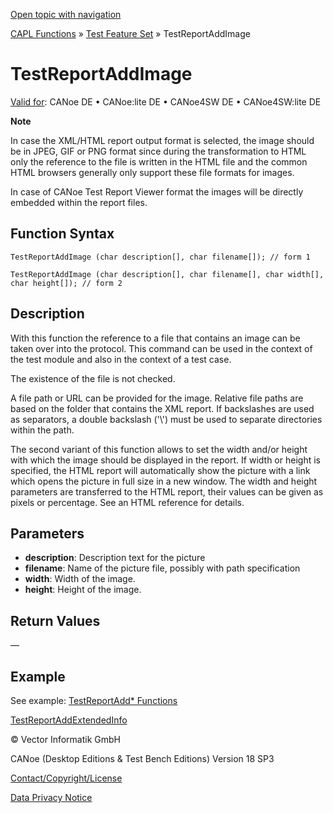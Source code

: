 [Open topic with navigation](../../../../../CANoeDEFamily.htm#Topics/CAPLFunctions/Test/Functions/CAPLfunctionTestReportAddImage.md)

[CAPL Functions](../../CAPLfunctions.md) » [Test Feature Set](../CAPLfunctionsTFSOverview.md) » TestReportAddImage

# TestReportAddImage

[Valid for](../../../Shared/FeatureAvailability.md): CANoe DE • CANoe:lite DE • CANoe4SW DE • CANoe4SW:lite DE

**Note**

In case the XML/HTML report output format is selected, the image should be in JPEG, GIF or PNG format since during the transformation to HTML only the reference to the file is written in the HTML file and the common HTML browsers generally only support these file formats for images.

In case of CANoe Test Report Viewer format the images will be directly embedded within the report files.

## Function Syntax

`TestReportAddImage (char description[], char filename[]); // form 1`

`TestReportAddImage (char description[], char filename[], char width[], char height[]); // form 2`

## Description

With this function the reference to a file that contains an image can be taken over into the protocol. This command can be used in the context of the test module and also in the context of a test case.

The existence of the file is not checked.

A file path or URL can be provided for the image. Relative file paths are based on the folder that contains the XML report. If backslashes are used as separators, a double backslash ('\\') must be used to separate directories within the path.

The second variant of this function allows to set the width and/or height with which the image should be displayed in the report. If width or height is specified, the HTML report will automatically show the picture with a link which opens the picture in full size in a new window. The width and height parameters are transferred to the HTML report, their values can be given as pixels or percentage. See an HTML reference for details.

## Parameters

- **description**: Description text for the picture
- **filename**: Name of the picture file, possibly with path specification
- **width**: Width of the image.
- **height**: Height of the image.

## Return Values

—

## Example

See example: [TestReportAdd* Functions](CAPLfunctionsTFSExampleTestReportAddFunctions.md)

[TestReportAddExtendedInfo](CAPLfunctionTestReportAddExtendedInfo.md)

© Vector Informatik GmbH

CANoe (Desktop Editions & Test Bench Editions) Version 18 SP3

[Contact/Copyright/License](../../../Shared/ContactCopyrightLicense.md)

[Data Privacy Notice](https://www.vector.com/int/en/company/get-info/privacy-policy/)